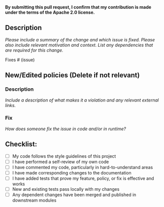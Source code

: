 **By submitting this pull request, I confirm that my contribution is made under the terms of the Apache 2.0 license.**

[//]: # "
    # PR Title
    Be aware that we use the title to create changelog automatically and therefore only allow specific prefixes
    - break:    to indicate a breaking change, this supersedes any of the types
    - feat:     to indicate new features or checks
    - fix:      to indicate a bugfix or handling of edge cases of existing checks
    - docs:     to indicate an update to our documentation
    - chore:    to indicate adjustments to workflow files or dependency updates
    - platform: to indicate a change needed for the platform
    Additionally a scope is needs to be added to the prefix, which indicates the targeted framework, in doubt choose 'general'.
    #    
    Allowed prefixs:
    ansible|argo|arm|azure|bicep|bitbucket|circleci|cloudformation|dockerfile|github|gha|gitlab|helm|kubernetes|kustomize|openapi|sca|secrets|serverless|terraform|general|graph|terraform_plan
    #
    ex.
    feat(terraform): add CKV_AWS_123 to ensure that VPC Endpoint Service is configured for Manual Acceptance
"

## Description

*Please include a summary of the change and which issue is fixed. Please also include relevant motivation and context. List any dependencies that are required for this change.*

Fixes # (issue)

## New/Edited policies (Delete if not relevant)

### Description
*Include a description of what makes it a violation and any relevant external links.*

### Fix
*How does someone fix the issue in code and/or in runtime?*

## Checklist:

- [ ] My code follows the style guidelines of this project
- [ ] I have performed a self-review of my own code
- [ ] I have commented my code, particularly in hard-to-understand areas
- [ ] I have made corresponding changes to the documentation
- [ ] I have added tests that prove my feature, policy, or fix is effective and works
- [ ] New and existing tests pass locally with my changes
- [ ] Any dependent changes have been merged and published in downstream modules
